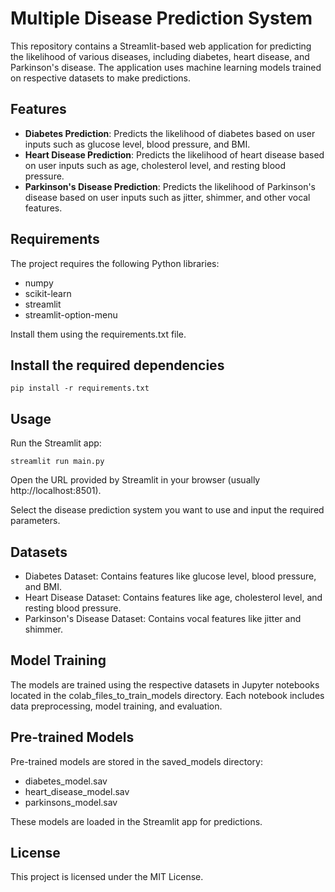 # Multiple Disease Prediction System

This repository contains a Streamlit-based web application for predicting the likelihood of various diseases, including diabetes, heart disease, and Parkinson's disease. The application uses machine learning models trained on respective datasets to make predictions.

## Features

- **Diabetes Prediction**: Predicts the likelihood of diabetes based on user inputs such as glucose level, blood pressure, and BMI.
- **Heart Disease Prediction**: Predicts the likelihood of heart disease based on user inputs such as age, cholesterol level, and resting blood pressure.
- **Parkinson's Disease Prediction**: Predicts the likelihood of Parkinson's disease based on user inputs such as jitter, shimmer, and other vocal features.


## Requirements
The project requires the following Python libraries:

- numpy
- scikit-learn
- streamlit
- streamlit-option-menu

Install them using the requirements.txt file.

## Install the required dependencies
```
pip install -r requirements.txt
```
## Usage
Run the Streamlit app:
```
streamlit run main.py
```
Open the URL provided by Streamlit in your browser (usually http://localhost:8501).

Select the disease prediction system you want to use and input the required parameters.

## Datasets
- Diabetes Dataset: Contains features like glucose level, blood pressure, and BMI.
- Heart Disease Dataset: Contains features like age, cholesterol level, and resting blood pressure.
- Parkinson's Disease Dataset: Contains vocal features like jitter and shimmer.

## Model Training
The models are trained using the respective datasets in Jupyter notebooks located in the colab_files_to_train_models directory. Each notebook includes data preprocessing, model training, and evaluation.

## Pre-trained Models
Pre-trained models are stored in the saved_models directory:

- diabetes_model.sav
- heart_disease_model.sav
- parkinsons_model.sav

These models are loaded in the Streamlit app for predictions.


## License
This project is licensed under the MIT License. 
